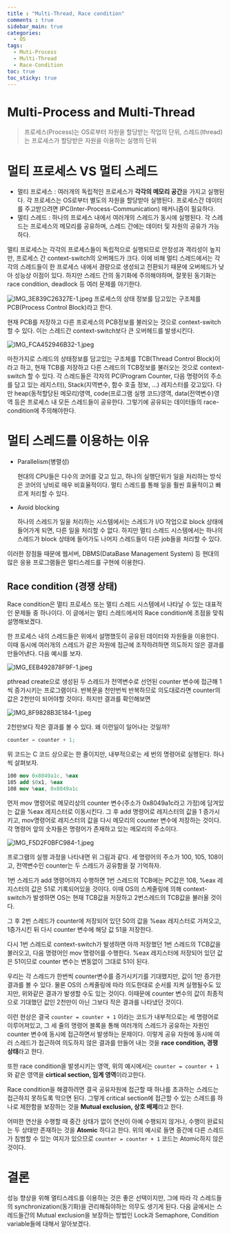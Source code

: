 ```yaml
---
title : "Multi-Thread, Race condition"
comments : true
sidebar_main: true
categories:
  - OS
tags:
  - Muti-Process
  - Multi-Thread
  - Race-Condition
toc: true
toc_sticky: true
---
```


# Multi-Process and Multi-Thread

> 프로세스(Process)는 OS로부터 자원을 할당받는 작업의 단위, 스레드(thread)는 프로세스가 할당받은 자원을 이용하는 실행의 단위

# 멀티 프로세스 VS 멀티 스레드

- 멀티 프로세스 : 여러개의 독립적인 프로세스가 **각각의 메모리 공간**을 가지고 실행된다. 각 프로세스는 OS로부터 별도의 자원을 할당받아 실행된다. 프로세스간 데이터를 주고받으려면 IPC(Inter-Process-Communication) 매커니즘이 필요하다.
- 멀티 스레드 : 하나의 프로세스 내에서 여러개의 스레드가 동시에 실행된다. 각 스레드는 프로세스의 메모리를 공유하며, 스레드 간에는 데이터 및 자원의 공유가 가능하다.

멀티 프로세스는 각각의 프로세스들이 독립적으로 실행되므로 안정성과 격리성이 높지만, 프로세스 간 context-switch의 오버헤드가 크다. 이에 비해 멀티 스레드에서는 각각의 스레드들이 한 프로세스 내에서 경량으로 생성되고 전환되기 때문에 오버헤드가 낮아 성능상 이점이 있다. 하지만 스레드 간의 동기화에 주의해야하며, 잘못된 동기화는 race condition, deadlock 등 여러 문제를 야기한다.

![IMG_3E839C26327E-1.jpeg](/images/2023-6/MultiThread/PCB.jpeg)
프로세스의 상태 정보를 담고있는 구조체를 PCB(Process Control Block)라고 한다.

현재 PCB를 저장하고 다른 프로세스의 PCB정보를 불러오는 것으로 context-switch 할 수 있다. 이는 스레드간 context-switch보다 큰 오버헤드를 발생시킨다.

![IMG_FCA452946B32-1.jpeg](/images/2023-6/MultiThread/TCB.jpeg)

마찬가지로 스레드의 상태정보를 담고있는 구조체를 TCB(Thread Control Block)이라고 하고, 현재 TCB를 저장하고 다른 스레드의 TCB정보를 불러오는 것으로 context-switch 할 수 있다. 각 스레드들은 각자의 PC(Program Counter, 다음 명령어의 주소를 담고 있는 레지스터), Stack(지역변수, 함수 호출 정보, …) 레지스터를 갖고있다. 다만 heap(동적할당된 메모리)영역, code(프로그램 실행 코드)영역, data(전역변수)영역 등은 프로세스 내 모든 스레드들이 공유한다. 그렇기에 공유되는 데이터들의 race-condition에 주의해야한다.

# 멀티 스레드를 이용하는 이유

- Parallelism(병렬성)
    
    현대의 CPU들은 다수의 코어를 갖고 있고, 하나의 실행단위가 일을 처리하는 방식은 코어의 낭비로 매우 비효율적이다. 멀티 스레드를 통해 일을 훨씬 효율적이고 빠르게 처리할 수 있다.
    
- Avoid blocking
    
    하나의 스레드가 일을 처리하는 시스템에서는 스레드가 I/O 작업으로 block 상태에 들어가게 되면, 다른 일을 처리할 수 없다. 하지만 멀티 스레드 시스템에서는 하나의 스레드가 block 상태에 들어가도 나머지 스레드들이 다른 job들을 처리할 수 있다.
    

이러한 장점들 때문에 웹서버, DBMS(DataBase Management System) 등 현대의 많은 응용 프로그램들은 멀티스레드를 구현에 이용한다.

## Race condition (경쟁 상태)

Race condition은 멀티 프로세스 또는 멀티 스레드 시스템에서 나타날 수 있는 대표적인 문제들 중 하나이다. 이 글에서는 멀티 스레드에서의 Race condition에 초점을 맞춰 설명해보겠다. 

한 프로세스 내의 스레드들은 위에서 설명했듯이 공유된 데이터와 자원들을 이용한다. 이때 동시에 여러개의 스레드가 같은 자원에 접근에 조작하려하면 의도하지 않은 결과를 만들어낸다. 다음 예시를 보자.

![IMG_EEB492878F9F-1.jpeg](/images/2023-6/MultiThread/Code.jpeg)

pthread create으로 생성된 두 스레드가 전역변수로 선언된 counter 변수에 접근해 1씩 증가시키는 프로그램이다. 반복문을 천만번씩 반복하므로 의도대로라면 counter의 값은 2천만이 되어야할 것이다. 하지만 결과를 확인해보면

![IMG_8F9828B3E184-1.jpeg](/images/2023-6/MultiThread/Result.jpeg)

2천만보다 작은 결과를 볼 수 있다. 왜 이런일이 일어나는 것일까?

```cpp
counter = counter + 1;
```

위 코드는 C 코드 상으로는 한 줄이지만, 내부적으로는 세 번의 명령어로 실행된다. 하나씩 살펴보자.

```nasm
100 mov 0x8049a1c, %eax
105 add $0x1, %eax
108 mov %eax, 0x8049a1c
```

먼저 mov 명령어로 메모리상의 counter 변수(주소가 0x8049a1c라고 가정)에 담겨있는 값을 %eax 레지스터로 이동시킨다. 그 후  add 명령어로 레지스터의 값을 1 증가시키고, mov명령어로 레지스터의 값을 다시 메모리의 counter 변수에 저장하는 것이다. 각 명령어 앞의 숫자들은 명령어가 존재하고 있는 메모리의 주소이다.

![IMG_F5D2F0BFC984-1.jpeg](/images/2023-6/MultiThread/Flow.jpeg)

프로그램의 실행 과정을 나타내면 위 그림과 같다. 세 명령어의 주소가 100, 105, 108이고, 전역변수인 counter는 두 스레드가 공유함을 잘 기억하자.

1번 스레드가 add 명령어까지 수행하면 1번 스레드의 TCB에는 PC값은 108, %eax 레지스터의 값은 51로 기록되어있을 것이다. 이때 OS의 스케줄링에 의해 context-switch가 발생하면 OS는 현재 TCB값을 저장하고 2번스레드의 TCB값을 불러올 것이다. 

그 후 2번 스레드가 counter에 저장되어 있던 50의 값을 %eax 레지스터로 가져오고, 1증가시킨 뒤 다시 counter 변수에 해당 값 51을 저장한다.

다시 1번 스레드로 context-switch가 발생하면 아까 저장했던 1번 스레드의 TCB값을 불러오고, 다음 명령어인 mov 명령어를 수행한다. %eax 레지스터에 저장되어 있던 값은 51이므로 counter 변수는 변동없이 그대로 51이 된다.

우리는 각 스레드가 한번씩 counter변수를 증가시키기를 기대했지만, 값이 1만 증가한 결과를 볼 수 있다. 물론 OS의 스케줄링에 따라 의도한대로 순서를 지켜 실행될수도 있지만, 위와같은 결과가 발생할 수도 있는 것이다. 이때문에 counter 변수의 값이 최종적으로 기대했던 값인 2천만이 아닌 그보다 작은 결과를 나타냈던 것이다.

이런 현상은 결국 `counter = counter + 1` 이라는 코드가 내부적으로는 세 명령어로 이루어져있고, 그 세 줄의 명령어 블록을 통해 여러개의 스레드가 공유하는 자원인 counter 변수에  동시에 접근하면서 발생하는 문제이다. 이렇게 공유 자원에 동시에 여러 스레드가 접근하여 의도하지 않은 결과를 만들어 내는 것을 **race condition, 경쟁 상태**라고 한다.

또한 race condition을 발생시키는 영역, 위의 예시에서는 `counter = counter + 1` 와 같은 영역을 **cirtical section, 임계 영역**이라고한다.

Race condition을 해결하려면 결국 공유자원에 접근할 때 하나를 초과하는 스레드는 접근하지 못하도록 막으면 된다. 그렇게 critical section에 접근할 수 있는 스레드를 하나로 제한함을 보장하는 것을 **Mutual exclusion, 상호 배제**라고 한다.

어떠한 연산을 수행할 때 중간 상태가 없이 연산이 아예 수행되지 않거나, 수행이 완료되는 두 상태만 존재하는 것을 **Atomic** 하다고 한다. 위의 예시로 들면 중간에 다른 스레드가 침범할 수 있는 여지가 있으므로 `counter = counter + 1`  코드는 Atomic하지 않은 것이다.

# 결론

성능 향상을 위해 멀티스레드를 이용하는 것은 좋은 선택이지만, 그에 따라 각 스레드들의 synchronization(동기화)을 관리해줘야하는 의무도 생기게 된다. 다음 글에서는 스레드들간의 Mutual exclusion을 보장하는 방법인 Lock과 Semaphore, Condition variable들에 대해서 알아보겠다.